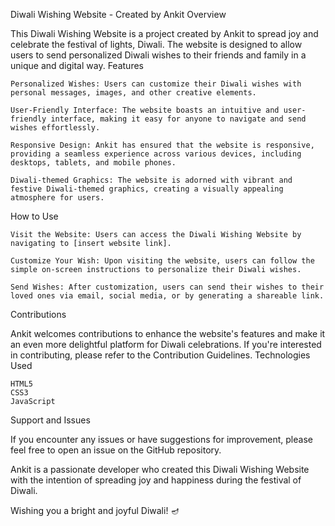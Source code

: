 Diwali Wishing Website - Created by Ankit
Overview

This Diwali Wishing Website is a project created by Ankit to spread joy and celebrate the festival of lights, Diwali. The website is designed to allow users to send personalized Diwali wishes to their friends and family in a unique and digital way.
Features

    Personalized Wishes: Users can customize their Diwali wishes with personal messages, images, and other creative elements.

    User-Friendly Interface: The website boasts an intuitive and user-friendly interface, making it easy for anyone to navigate and send wishes effortlessly.

    Responsive Design: Ankit has ensured that the website is responsive, providing a seamless experience across various devices, including desktops, tablets, and mobile phones.

    Diwali-themed Graphics: The website is adorned with vibrant and festive Diwali-themed graphics, creating a visually appealing atmosphere for users.

How to Use

    Visit the Website: Users can access the Diwali Wishing Website by navigating to [insert website link].

    Customize Your Wish: Upon visiting the website, users can follow the simple on-screen instructions to personalize their Diwali wishes.

    Send Wishes: After customization, users can send their wishes to their loved ones via email, social media, or by generating a shareable link.

Contributions

Ankit welcomes contributions to enhance the website's features and make it an even more delightful platform for Diwali celebrations. If you're interested in contributing, please refer to the Contribution Guidelines.
Technologies Used

    HTML5
    CSS3
    JavaScript
    

Support and Issues

If you encounter any issues or have suggestions for improvement, please feel free to open an issue on the GitHub repository.


Ankit is a passionate developer who created this Diwali Wishing Website with the intention of spreading joy and happiness during the festival of Diwali.

Wishing you a bright and joyful Diwali! 🪔